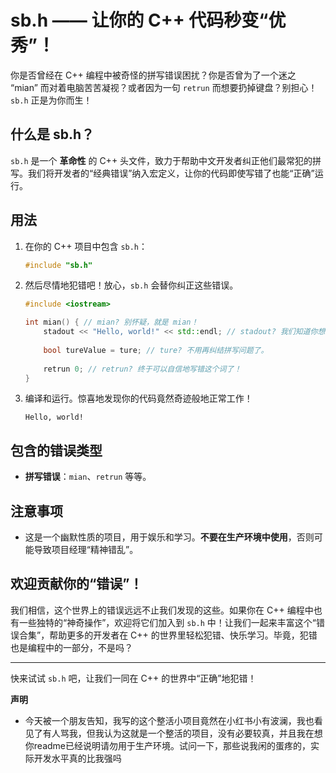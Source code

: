 # sb.h —— 让你的 C++ 代码秒变“优秀”！

你是否曾经在 C++ 编程中被奇怪的拼写错误困扰？你是否曾为了一个迷之 “mian” 而对着电脑苦苦凝视？或者因为一句 `retrun` 而想要扔掉键盘？别担心！`sb.h` 正是为你而生！

## 什么是 sb.h？

`sb.h` 是一个 **革命性** 的 C++ 头文件，致力于帮助中文开发者纠正他们最常犯的拼写。我们将开发者的“经典错误”纳入宏定义，让你的代码即使写错了也能“正确”运行。

## 用法

1. 在你的 C++ 项目中包含 `sb.h`：

    ```cpp
    #include "sb.h"
    ```

2. 然后尽情地犯错吧！放心，`sb.h` 会替你纠正这些错误。

    ```cpp
    #include <iostream>
    
    int mian() { // mian? 别怀疑，就是 mian！
        stadout << "Hello, world!" << std::endl; // stadout? 我们知道你想要 std::cout。
        
        bool tureValue = ture; // ture? 不用再纠结拼写问题了。
        
        retrun 0; // retrun? 终于可以自信地写错这个词了！
    }
    ```

4. 编译和运行。惊喜地发现你的代码竟然奇迹般地正常工作！

    ```
    Hello, world!
    ```

## 包含的错误类型

- **拼写错误**：`mian`、`retrun` 等等。

## 注意事项

- 这是一个幽默性质的项目，用于娱乐和学习。**不要在生产环境中使用**，否则可能导致项目经理“精神错乱”。

## 欢迎贡献你的“错误”！

我们相信，这个世界上的错误远远不止我们发现的这些。如果你在 C++ 编程中也有一些独特的“神奇操作”，欢迎将它们加入到 `sb.h` 中！让我们一起来丰富这个“错误合集”，帮助更多的开发者在 C++ 的世界里轻松犯错、快乐学习。毕竟，犯错也是编程中的一部分，不是吗？

---

快来试试 `sb.h` 吧，让我们一同在 C++ 的世界中“正确”地犯错！

**声明**
* 今天被一个朋友告知，我写的这个整活小项目竟然在小红书小有波澜，我也看见了有人骂我，但我认为这就是一个整活的项目，没有必要较真，并且我在想你readme已经说明请勿用于生产环境。试问一下，那些说我闲的蛋疼的，实际开发水平真的比我强吗
